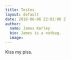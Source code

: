 ```yaml
---
title: Testes
layout: default
date: 2018-06-06 22:01:00 Z
author:
  name: James Kerley
  bio: James is a nutbag.
  image: 
---
```


Kiss my piss.